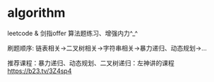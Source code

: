 # algorithm
leetcode & 剑指offer 算法题练习、增强内力^_^
 
刷题顺序: 链表相关->二叉树相关->字符串相关->暴力递归、动态规划->...

推荐课程：暴力递归、动态规划、二叉树递归：左神讲的课程 https://b23.tv/3Z4sp4

